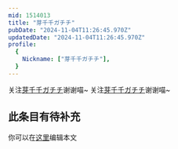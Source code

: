 ```yaml
---
mid: 1514013
title: "芽千千ガチチ"
pubDate: "2024-11-04T11:26:45.970Z"
updatedDate: "2024-11-04T11:26:45.970Z"
profile:
  {
    Nickname: ["芽千千ガチチ"],
  }
---
```


关注[芽千千ガチチ](https://space.bilibili.com/1514013)谢谢喵~ 关注[芽千千ガチチ](https://space.bilibili.com/1514013)谢谢喵~

## 此条目有待补充
你可以在[这里](https://github.com/Yuhanawa/VTuber.ICU/edit/master/src/content/v/芽千千ガチチ/index.md)编辑本文
